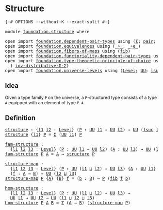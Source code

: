 # Structure

<pre class="Agda"><a id="22" class="Symbol">{-#</a> <a id="26" class="Keyword">OPTIONS</a> <a id="34" class="Pragma">--without-K</a> <a id="46" class="Pragma">--exact-split</a> <a id="60" class="Symbol">#-}</a>

<a id="65" class="Keyword">module</a> <a id="72" href="foundation.structure.html" class="Module">foundation.structure</a> <a id="93" class="Keyword">where</a>

<a id="100" class="Keyword">open</a> <a id="105" class="Keyword">import</a> <a id="112" href="foundation.dependent-pair-types.html" class="Module">foundation.dependent-pair-types</a> <a id="144" class="Keyword">using</a> <a id="150" class="Symbol">(</a><a id="151" href="foundation-core.dependent-pair-types.html#502" class="Record">Σ</a><a id="152" class="Symbol">;</a> <a id="154" href="foundation-core.dependent-pair-types.html#575" class="InductiveConstructor">pair</a><a id="158" class="Symbol">;</a> <a id="160" href="foundation-core.dependent-pair-types.html#592" class="Field">pr1</a><a id="163" class="Symbol">;</a> <a id="165" href="foundation-core.dependent-pair-types.html#604" class="Field">pr2</a><a id="168" class="Symbol">)</a>
<a id="170" class="Keyword">open</a> <a id="175" class="Keyword">import</a> <a id="182" href="foundation.equivalences.html" class="Module">foundation.equivalences</a> <a id="206" class="Keyword">using</a> <a id="212" class="Symbol">(</a><a id="213" href="foundation-core.equivalences.html#1607" class="Function Operator">_≃_</a><a id="216" class="Symbol">;</a> <a id="218" href="foundation-core.equivalences.html#7855" class="Function Operator">_∘e_</a><a id="222" class="Symbol">)</a>
<a id="224" class="Keyword">open</a> <a id="229" class="Keyword">import</a> <a id="236" href="foundation.fibers-of-maps.html" class="Module">foundation.fibers-of-maps</a> <a id="262" class="Keyword">using</a> <a id="268" class="Symbol">(</a><a id="269" href="foundation-core.fibers-of-maps.html#928" class="Function">fib</a><a id="272" class="Symbol">)</a>
<a id="274" class="Keyword">open</a> <a id="279" class="Keyword">import</a> <a id="286" href="foundation.functoriality-dependent-pair-types.html" class="Module">foundation.functoriality-dependent-pair-types</a> <a id="332" class="Keyword">using</a> <a id="338" class="Symbol">(</a><a id="339" href="foundation-core.functoriality-dependent-pair-types.html#10421" class="Function">equiv-Σ</a><a id="346" class="Symbol">)</a>
<a id="348" class="Keyword">open</a> <a id="353" class="Keyword">import</a> <a id="360" href="foundation.type-theoretic-principle-of-choice.html" class="Module">foundation.type-theoretic-principle-of-choice</a> <a id="406" class="Keyword">using</a>
  <a id="414" class="Symbol">(</a> <a id="416" href="foundation.type-theoretic-principle-of-choice.html#5080" class="Function">inv-distributive-Π-Σ</a><a id="436" class="Symbol">)</a>
<a id="438" class="Keyword">open</a> <a id="443" class="Keyword">import</a> <a id="450" href="foundation.universe-levels.html" class="Module">foundation.universe-levels</a> <a id="477" class="Keyword">using</a> <a id="483" class="Symbol">(</a><a id="484" href="Agda.Primitive.html#597" class="Postulate">Level</a><a id="489" class="Symbol">;</a> <a id="491" href="foundation-core.universe-levels.html#222" class="Primitive">UU</a><a id="493" class="Symbol">;</a> <a id="495" href="Agda.Primitive.html#780" class="Primitive">lsuc</a><a id="499" class="Symbol">;</a> <a id="501" href="Agda.Primitive.html#810" class="Primitive Operator">_⊔_</a><a id="504" class="Symbol">)</a>
</pre>
## Idea

Given a type family `P` on the universe, a `P`-structured type consists of a type `A` equipped with an element of type `P A`.

## Definition

<pre class="Agda"><a id="structure"></a><a id="670" href="foundation.structure.html#670" class="Function">structure</a> <a id="680" class="Symbol">:</a> <a id="682" class="Symbol">{</a><a id="683" href="foundation.structure.html#683" class="Bound">l1</a> <a id="686" href="foundation.structure.html#686" class="Bound">l2</a> <a id="689" class="Symbol">:</a> <a id="691" href="Agda.Primitive.html#597" class="Postulate">Level</a><a id="696" class="Symbol">}</a> <a id="698" class="Symbol">(</a><a id="699" href="foundation.structure.html#699" class="Bound">P</a> <a id="701" class="Symbol">:</a> <a id="703" href="foundation-core.universe-levels.html#222" class="Primitive">UU</a> <a id="706" href="foundation.structure.html#683" class="Bound">l1</a> <a id="709" class="Symbol">→</a> <a id="711" href="foundation-core.universe-levels.html#222" class="Primitive">UU</a> <a id="714" href="foundation.structure.html#686" class="Bound">l2</a><a id="716" class="Symbol">)</a> <a id="718" class="Symbol">→</a> <a id="720" href="foundation-core.universe-levels.html#222" class="Primitive">UU</a> <a id="723" class="Symbol">(</a><a id="724" href="Agda.Primitive.html#780" class="Primitive">lsuc</a> <a id="729" href="foundation.structure.html#683" class="Bound">l1</a> <a id="732" href="Agda.Primitive.html#810" class="Primitive Operator">⊔</a> <a id="734" href="foundation.structure.html#686" class="Bound">l2</a><a id="736" class="Symbol">)</a>
<a id="738" href="foundation.structure.html#670" class="Function">structure</a> <a id="748" class="Symbol">{</a><a id="749" href="foundation.structure.html#749" class="Bound">l1</a><a id="751" class="Symbol">}</a> <a id="753" href="foundation.structure.html#753" class="Bound">P</a> <a id="755" class="Symbol">=</a> <a id="757" href="foundation-core.dependent-pair-types.html#502" class="Record">Σ</a> <a id="759" class="Symbol">(</a><a id="760" href="foundation-core.universe-levels.html#222" class="Primitive">UU</a> <a id="763" href="foundation.structure.html#749" class="Bound">l1</a><a id="765" class="Symbol">)</a> <a id="767" href="foundation.structure.html#753" class="Bound">P</a>

<a id="fam-structure"></a><a id="770" href="foundation.structure.html#770" class="Function">fam-structure</a> <a id="784" class="Symbol">:</a>
  <a id="788" class="Symbol">{</a><a id="789" href="foundation.structure.html#789" class="Bound">l1</a> <a id="792" href="foundation.structure.html#792" class="Bound">l2</a> <a id="795" href="foundation.structure.html#795" class="Bound">l3</a> <a id="798" class="Symbol">:</a> <a id="800" href="Agda.Primitive.html#597" class="Postulate">Level</a><a id="805" class="Symbol">}</a> <a id="807" class="Symbol">(</a><a id="808" href="foundation.structure.html#808" class="Bound">P</a> <a id="810" class="Symbol">:</a> <a id="812" href="foundation-core.universe-levels.html#222" class="Primitive">UU</a> <a id="815" href="foundation.structure.html#789" class="Bound">l1</a> <a id="818" class="Symbol">→</a> <a id="820" href="foundation-core.universe-levels.html#222" class="Primitive">UU</a> <a id="823" href="foundation.structure.html#792" class="Bound">l2</a><a id="825" class="Symbol">)</a> <a id="827" class="Symbol">(</a><a id="828" href="foundation.structure.html#828" class="Bound">A</a> <a id="830" class="Symbol">:</a> <a id="832" href="foundation-core.universe-levels.html#222" class="Primitive">UU</a> <a id="835" href="foundation.structure.html#795" class="Bound">l3</a><a id="837" class="Symbol">)</a> <a id="839" class="Symbol">→</a> <a id="841" href="foundation-core.universe-levels.html#222" class="Primitive">UU</a> <a id="844" class="Symbol">(</a><a id="845" href="Agda.Primitive.html#780" class="Primitive">lsuc</a> <a id="850" href="foundation.structure.html#789" class="Bound">l1</a> <a id="853" href="Agda.Primitive.html#810" class="Primitive Operator">⊔</a> <a id="855" href="foundation.structure.html#792" class="Bound">l2</a> <a id="858" href="Agda.Primitive.html#810" class="Primitive Operator">⊔</a> <a id="860" href="foundation.structure.html#795" class="Bound">l3</a><a id="862" class="Symbol">)</a>
<a id="864" href="foundation.structure.html#770" class="Function">fam-structure</a> <a id="878" href="foundation.structure.html#878" class="Bound">P</a> <a id="880" href="foundation.structure.html#880" class="Bound">A</a> <a id="882" class="Symbol">=</a> <a id="884" href="foundation.structure.html#880" class="Bound">A</a> <a id="886" class="Symbol">→</a> <a id="888" href="foundation.structure.html#670" class="Function">structure</a> <a id="898" href="foundation.structure.html#878" class="Bound">P</a>

<a id="structure-map"></a><a id="901" href="foundation.structure.html#901" class="Function">structure-map</a> <a id="915" class="Symbol">:</a>
  <a id="919" class="Symbol">{</a><a id="920" href="foundation.structure.html#920" class="Bound">l1</a> <a id="923" href="foundation.structure.html#923" class="Bound">l2</a> <a id="926" href="foundation.structure.html#926" class="Bound">l3</a> <a id="929" class="Symbol">:</a> <a id="931" href="Agda.Primitive.html#597" class="Postulate">Level</a><a id="936" class="Symbol">}</a> <a id="938" class="Symbol">(</a><a id="939" href="foundation.structure.html#939" class="Bound">P</a> <a id="941" class="Symbol">:</a> <a id="943" href="foundation-core.universe-levels.html#222" class="Primitive">UU</a> <a id="946" class="Symbol">(</a><a id="947" href="foundation.structure.html#920" class="Bound">l1</a> <a id="950" href="Agda.Primitive.html#810" class="Primitive Operator">⊔</a> <a id="952" href="foundation.structure.html#923" class="Bound">l2</a><a id="954" class="Symbol">)</a> <a id="956" class="Symbol">→</a> <a id="958" href="foundation-core.universe-levels.html#222" class="Primitive">UU</a> <a id="961" href="foundation.structure.html#926" class="Bound">l3</a><a id="963" class="Symbol">)</a> <a id="965" class="Symbol">{</a><a id="966" href="foundation.structure.html#966" class="Bound">A</a> <a id="968" class="Symbol">:</a> <a id="970" href="foundation-core.universe-levels.html#222" class="Primitive">UU</a> <a id="973" href="foundation.structure.html#920" class="Bound">l1</a><a id="975" class="Symbol">}</a> <a id="977" class="Symbol">{</a><a id="978" href="foundation.structure.html#978" class="Bound">B</a> <a id="980" class="Symbol">:</a> <a id="982" href="foundation-core.universe-levels.html#222" class="Primitive">UU</a> <a id="985" href="foundation.structure.html#923" class="Bound">l2</a><a id="987" class="Symbol">}</a>
  <a id="991" class="Symbol">(</a><a id="992" href="foundation.structure.html#992" class="Bound">f</a> <a id="994" class="Symbol">:</a> <a id="996" href="foundation.structure.html#966" class="Bound">A</a> <a id="998" class="Symbol">→</a> <a id="1000" href="foundation.structure.html#978" class="Bound">B</a><a id="1001" class="Symbol">)</a> <a id="1003" class="Symbol">→</a> <a id="1005" href="foundation-core.universe-levels.html#222" class="Primitive">UU</a> <a id="1008" class="Symbol">(</a><a id="1009" href="foundation.structure.html#923" class="Bound">l2</a> <a id="1012" href="Agda.Primitive.html#810" class="Primitive Operator">⊔</a> <a id="1014" href="foundation.structure.html#926" class="Bound">l3</a><a id="1016" class="Symbol">)</a>
<a id="1018" href="foundation.structure.html#901" class="Function">structure-map</a> <a id="1032" href="foundation.structure.html#1032" class="Bound">P</a> <a id="1034" class="Symbol">{</a><a id="1035" href="foundation.structure.html#1035" class="Bound">A</a><a id="1036" class="Symbol">}</a> <a id="1038" class="Symbol">{</a><a id="1039" href="foundation.structure.html#1039" class="Bound">B</a><a id="1040" class="Symbol">}</a> <a id="1042" href="foundation.structure.html#1042" class="Bound">f</a> <a id="1044" class="Symbol">=</a> <a id="1046" class="Symbol">(</a><a id="1047" href="foundation.structure.html#1047" class="Bound">b</a> <a id="1049" class="Symbol">:</a> <a id="1051" href="foundation.structure.html#1039" class="Bound">B</a><a id="1052" class="Symbol">)</a> <a id="1054" class="Symbol">→</a> <a id="1056" href="foundation.structure.html#1032" class="Bound">P</a> <a id="1058" class="Symbol">(</a><a id="1059" href="foundation-core.fibers-of-maps.html#928" class="Function">fib</a> <a id="1063" href="foundation.structure.html#1042" class="Bound">f</a> <a id="1065" href="foundation.structure.html#1047" class="Bound">b</a><a id="1066" class="Symbol">)</a>

<a id="hom-structure"></a><a id="1069" href="foundation.structure.html#1069" class="Function">hom-structure</a> <a id="1083" class="Symbol">:</a>
  <a id="1087" class="Symbol">{</a><a id="1088" href="foundation.structure.html#1088" class="Bound">l1</a> <a id="1091" href="foundation.structure.html#1091" class="Bound">l2</a> <a id="1094" href="foundation.structure.html#1094" class="Bound">l3</a> <a id="1097" class="Symbol">:</a> <a id="1099" href="Agda.Primitive.html#597" class="Postulate">Level</a><a id="1104" class="Symbol">}</a> <a id="1106" class="Symbol">(</a><a id="1107" href="foundation.structure.html#1107" class="Bound">P</a> <a id="1109" class="Symbol">:</a> <a id="1111" href="foundation-core.universe-levels.html#222" class="Primitive">UU</a> <a id="1114" class="Symbol">(</a><a id="1115" href="foundation.structure.html#1088" class="Bound">l1</a> <a id="1118" href="Agda.Primitive.html#810" class="Primitive Operator">⊔</a> <a id="1120" href="foundation.structure.html#1091" class="Bound">l2</a><a id="1122" class="Symbol">)</a> <a id="1124" class="Symbol">→</a> <a id="1126" href="foundation-core.universe-levels.html#222" class="Primitive">UU</a> <a id="1129" href="foundation.structure.html#1094" class="Bound">l3</a><a id="1131" class="Symbol">)</a> <a id="1133" class="Symbol">→</a>
  <a id="1137" href="foundation-core.universe-levels.html#222" class="Primitive">UU</a> <a id="1140" href="foundation.structure.html#1088" class="Bound">l1</a> <a id="1143" class="Symbol">→</a> <a id="1145" href="foundation-core.universe-levels.html#222" class="Primitive">UU</a> <a id="1148" href="foundation.structure.html#1091" class="Bound">l2</a> <a id="1151" class="Symbol">→</a> <a id="1153" href="foundation-core.universe-levels.html#222" class="Primitive">UU</a> <a id="1156" class="Symbol">(</a><a id="1157" href="foundation.structure.html#1088" class="Bound">l1</a> <a id="1160" href="Agda.Primitive.html#810" class="Primitive Operator">⊔</a> <a id="1162" href="foundation.structure.html#1091" class="Bound">l2</a> <a id="1165" href="Agda.Primitive.html#810" class="Primitive Operator">⊔</a> <a id="1167" href="foundation.structure.html#1094" class="Bound">l3</a><a id="1169" class="Symbol">)</a>
<a id="1171" href="foundation.structure.html#1069" class="Function">hom-structure</a> <a id="1185" href="foundation.structure.html#1185" class="Bound">P</a> <a id="1187" href="foundation.structure.html#1187" class="Bound">A</a> <a id="1189" href="foundation.structure.html#1189" class="Bound">B</a> <a id="1191" class="Symbol">=</a> <a id="1193" href="foundation-core.dependent-pair-types.html#502" class="Record">Σ</a> <a id="1195" class="Symbol">(</a><a id="1196" href="foundation.structure.html#1187" class="Bound">A</a> <a id="1198" class="Symbol">→</a> <a id="1200" href="foundation.structure.html#1189" class="Bound">B</a><a id="1201" class="Symbol">)</a> <a id="1203" class="Symbol">(</a><a id="1204" href="foundation.structure.html#901" class="Function">structure-map</a> <a id="1218" href="foundation.structure.html#1185" class="Bound">P</a><a id="1219" class="Symbol">)</a>
</pre>